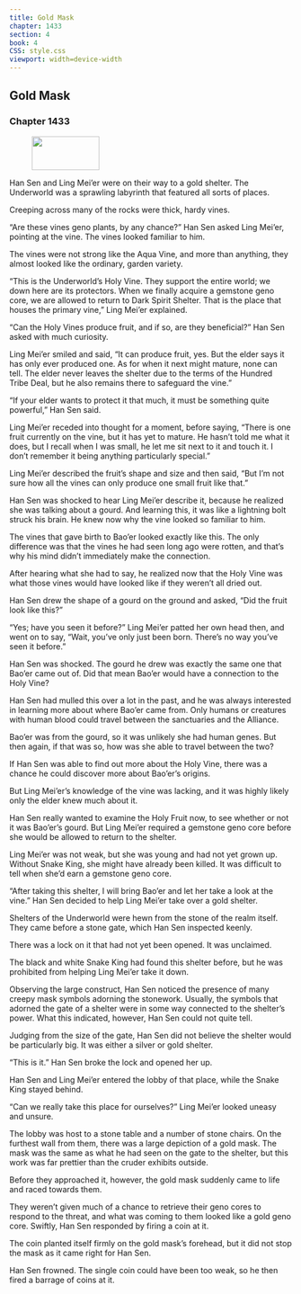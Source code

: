 ```yaml
---
title: Gold Mask
chapter: 1433
section: 4
book: 4
CSS: style.css
viewport: width=device-width
---
```


## Gold Mask

### Chapter 1433

<figure>
	<img src="../Images/gem.gif" alt="" id="gem" width="120" height="60" />
</figure>

Han Sen and Ling Mei’er were on their way to a gold shelter. The Underworld was a sprawling labyrinth that featured all sorts of places.

Creeping across many of the rocks were thick, hardy vines.

“Are these vines geno plants, by any chance?” Han Sen asked Ling Mei’er, pointing at the vine. The vines looked familiar to him.

The vines were not strong like the Aqua Vine, and more than anything, they almost looked like the ordinary, garden variety.

“This is the Underworld’s Holy Vine. They support the entire world; we down here are its protectors. When we finally acquire a gemstone geno core, we are allowed to return to Dark Spirit Shelter. That is the place that houses the primary vine,” Ling Mei’er explained.

“Can the Holy Vines produce fruit, and if so, are they beneficial?” Han Sen asked with much curiosity.

Ling Mei’er smiled and said, “It can produce fruit, yes. But the elder says it has only ever produced one. As for when it next might mature, none can tell. The elder never leaves the shelter due to the terms of the Hundred Tribe Deal, but he also remains there to safeguard the vine.”

“If your elder wants to protect it that much, it must be something quite powerful,” Han Sen said.

Ling Mei’er receded into thought for a moment, before saying, “There is one fruit currently on the vine, but it has yet to mature. He hasn’t told me what it does, but I recall when I was small, he let me sit next to it and touch it. I don’t remember it being anything particularly special.”

Ling Mei’er described the fruit’s shape and size and then said, “But I’m not sure how all the vines can only produce one small fruit like that.”

Han Sen was shocked to hear Ling Mei’er describe it, because he realized she was talking about a gourd. And learning this, it was like a lightning bolt struck his brain. He knew now why the vine looked so familiar to him.

The vines that gave birth to Bao’er looked exactly like this. The only difference was that the vines he had seen long ago were rotten, and that’s why his mind didn’t immediately make the connection.

After hearing what she had to say, he realized now that the Holy Vine was what those vines would have looked like if they weren’t all dried out.

Han Sen drew the shape of a gourd on the ground and asked, “Did the fruit look like this?”

“Yes; have you seen it before?” Ling Mei’er patted her own head then, and went on to say, “Wait, you’ve only just been born. There’s no way you’ve seen it before.”

Han Sen was shocked. The gourd he drew was exactly the same one that Bao’er came out of. Did that mean Bao’er would have a connection to the Holy Vine?

Han Sen had mulled this over a lot in the past, and he was always interested in learning more about where Bao’er came from. Only humans or creatures with human blood could travel between the sanctuaries and the Alliance.

Bao’er was from the gourd, so it was unlikely she had human genes. But then again, if that was so, how was she able to travel between the two?

If Han Sen was able to find out more about the Holy Vine, there was a chance he could discover more about Bao’er’s origins.

But Ling Mei’er’s knowledge of the vine was lacking, and it was highly likely only the elder knew much about it.

Han Sen really wanted to examine the Holy Fruit now, to see whether or not it was Bao’er’s gourd. But Ling Mei’er required a gemstone geno core before she would be allowed to return to the shelter.

Ling Mei’er was not weak, but she was young and had not yet grown up. Without Snake King, she might have already been killed. It was difficult to tell when she’d earn a gemstone geno core.

“After taking this shelter, I will bring Bao’er and let her take a look at the vine.” Han Sen decided to help Ling Mei’er take over a gold shelter.

Shelters of the Underworld were hewn from the stone of the realm itself. They came before a stone gate, which Han Sen inspected keenly.

There was a lock on it that had not yet been opened. It was unclaimed.

The black and white Snake King had found this shelter before, but he was prohibited from helping Ling Mei’er take it down.

Observing the large construct, Han Sen noticed the presence of many creepy mask symbols adorning the stonework. Usually, the symbols that adorned the gate of a shelter were in some way connected to the shelter’s power. What this indicated, however, Han Sen could not quite tell.

Judging from the size of the gate, Han Sen did not believe the shelter would be particularly big. It was either a silver or gold shelter.

“This is it.” Han Sen broke the lock and opened her up.

Han Sen and Ling Mei’er entered the lobby of that place, while the Snake King stayed behind.

“Can we really take this place for ourselves?” Ling Mei’er looked uneasy and unsure.

The lobby was host to a stone table and a number of stone chairs. On the furthest wall from them, there was a large depiction of a gold mask. The mask was the same as what he had seen on the gate to the shelter, but this work was far prettier than the cruder exhibits outside.

Before they approached it, however, the gold mask suddenly came to life and raced towards them.

They weren’t given much of a chance to retrieve their geno cores to respond to the threat, and what was coming to them looked like a gold geno core. Swiftly, Han Sen responded by firing a coin at it.

The coin planted itself firmly on the gold mask’s forehead, but it did not stop the mask as it came right for Han Sen.

Han Sen frowned. The single coin could have been too weak, so he then fired a barrage of coins at it.